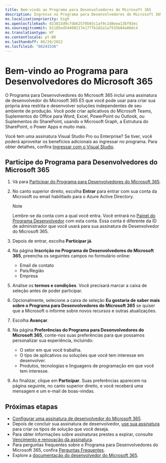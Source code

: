 ```yaml
---
title: Bem-vindo ao Programa para Desenvolvedores do Microsoft 365
description: Ingresse no Programa para Desenvolvedores do Microsoft 365 para desenvolver soluções do Microsoft 365 independentemente de seu ambiente de produção.
ms.localizationpriority: high
ms.openlocfilehash: 023815d9c7db62570b93c1af9c1d8eea13bf03ec
ms.sourcegitcommit: b1185ed54490217e1777b182a1a7535b84a06dc4
ms.translationtype: HT
ms.contentlocale: pt-BR
ms.lasthandoff: 06/29/2022
ms.locfileid: "66241536"
---
```

# <a name="welcome-to-the-microsoft-365-developer-program"></a>Bem-vindo ao Programa para Desenvolvedores do Microsoft 365

O Programa para Desenvolvedores do Microsoft 365 inclui uma assinatura de desenvolvedor do Microsoft 365 E5 que você pode usar para criar sua própria área restrita e desenvolver soluções independentes de seu ambiente de produção. Você pode criar aplicativos do Microsoft Teams, Suplementos do Office para Word, Excel, PowerPoint ou Outlook, ou Suplementos do SharePoint, usando o Microsoft Graph, a Estrutura do SharePoint, o Power Apps e muito mais.

Você tem uma assinatura Visual Studio Pro ou Enterprise? Se tiver, você poderá aproveitar os benefícios adicionais ao ingressar no programa. Para obter detalhes, confira [Ingressar com o Visual Studio](join-with-visual-studio.md).

## <a name="join-the-microsoft-365-developer-program"></a>Participe do Programa para Desenvolvedores do Microsoft 365

1. Vá para [Participar do Programa para Desenvolvedores do Microsoft 365](https://developer.microsoft.com/en-us/microsoft-365/dev-program). 

2. No canto superior direito, escolha **Entrar** para entrar com sua conta da Microsoft ou email habilitado para o Azure Active Directory.

    > [!NOTE]
    > Lembre-se da conta com a qual você entra. Você entrará no [Painel do Programa Desenvolvedor](https://developer.microsoft.com/office/profile) com esta conta. Essa conta é diferente da ID de administrador que você usará para sua assinatura de Desenvolvedor do Microsoft 365.

3. Depois de entrar, escolha **Participar já**.

4. Na página **Inscrição no Programa de Desenvolvedores do Microsoft 365**, preencha os seguintes campos no formulário online:

    - Email de contato
    - País/Região
    - Empresa

5. Analise os **termos e condições**. Você precisará marcar a caixa de seleção antes de poder participar.

6. Opcionalmente, selecione a caixa de seleção **Eu gostaria de saber mais sobre o Programa para Desenvolvedores do Microsoft 365** se quiser que a Microsoft o informe sobre novos recursos e outras atualizações. 

7. Escolha **Avançar**.

8. Na página **Preferências do Programa para Desenvolvedores do Microsoft 365**, conte-nos suas preferências para que possamos personalizar sua experiência, incluindo:

    - O setor em que você trabalha.
    - O tipo de aplicativos ou soluções que você tem interesse em desenvolver.
    - Produtos, tecnologias e linguagens de programação em que você tem interesse.

9. Ao finalizar, clique em **Participar**. Suas preferências aparecem na página seguinte, no canto superior direito, e você receberá uma mensagem e um e-mail de boas-vindas.



## <a name="next-steps"></a>Próximas etapas

- [Configurar uma assinatura de desenvolvedor do Microsoft 365](microsoft-365-developer-program-get-started.md). 
- Depois de concluir sua assinatura de desenvolvedor, [use sua assinatura](build-microsoft-365-solutions.md) para criar os tipos de solução que você deseja.
- Para obter informações sobre assinaturas prestes a expirar, consulte [Vencimento e renovação da assinatura](subscription-expiration-and-renewal.md).
- Para perguntas frequentes sobre o Programa para Desenvolvedores do Microsoft 365, confira [Perguntas Frequentes](microsoft-365-developer-program-faq.yml).
- Explore a [documentação do desenvolvedor do Microsoft 365](/microsoft-365/developer).


